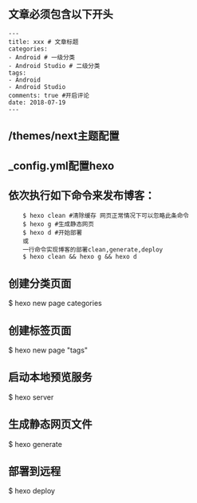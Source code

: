## 文章必须包含以下开头
```
---
title: xxx # 文章标题
categories: 
- Android # 一级分类
- Android Studio # 二级分类
tags: 
- Android
- Android Studio
comments: true #开启评论
date: 2018-07-19
---
```

## /themes/next主题配置


## _config.yml配置hexo


## 依次执行如下命令来发布博客：
```
    $ hexo clean #清除缓存 网页正常情况下可以忽略此条命令
    $ hexo g #生成静态网页
    $ hexo d #开始部署
    或
    一行命令实现博客的部署clean,generate,deploy
    $ hexo clean && hexo g && hexo d
```

## 创建分类页面
$ hexo new page categories

## 创建标签页面
$ hexo new page "tags"

## 启动本地预览服务
$ hexo server

## 生成静态网页文件
$ hexo generate

## 部署到远程
$ hexo deploy